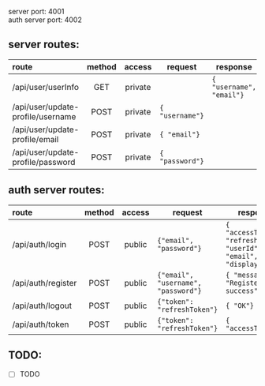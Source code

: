 server port: 4001\
auth server port: 4002

## server routes:

| route                             | method | access  | request               | response                       |
| :-------------------------------- | :----: | :-----: | --------------------- | ------------------------------ |
| /api/user/userInfo                |  GET   | private |                       | ``` { "username", "email"} ``` |
| /api/user/update-profile/username |  POST  | private | ``` { "username"} ``` |                                |
| /api/user/update-profile/email    |  POST  | private | ``` { "email"} ```    |                                |
| /api/user/update-profile/password |  POST  | private | ``` { "password"} ``` |                                |

## auth server routes:

| route              | method | access | request                                   | response                                                                   |
| :----------------- | :----: | :----: | ----------------------------------------- | -------------------------------------------------------------------------- |
| /api/auth/login    |  POST  | public | ``` {"email", "password"} ```             | ``` { "accessToken", "refreshToken", "userId", "email", "displayName"} ``` |
| /api/auth/register |  POST  | public | ``` {"email", "username", "password"} ``` | ``` { "message: "Register success"} ```                                    |
| /api/auth/logout   |  POST  | public | ``` {"token": "refreshToken"} ```         | ``` { "OK"} ```                                                            |
| /api/auth/token    |  POST  | public | ``` {"token": "refreshToken"} ```         | ``` { "accessToken"} ```                                                   |


## TODO:
- [ ] TODO
